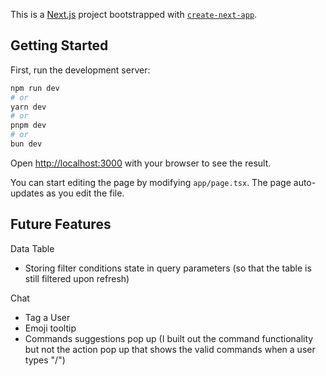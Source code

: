 This is a [Next.js](https://nextjs.org/) project bootstrapped with [`create-next-app`](https://github.com/vercel/next.js/tree/canary/packages/create-next-app).

## Getting Started

First, run the development server:

```bash
npm run dev
# or
yarn dev
# or
pnpm dev
# or
bun dev
```

Open [http://localhost:3000](http://localhost:3000) with your browser to see the result.

You can start editing the page by modifying `app/page.tsx`. The page auto-updates as you edit the file.

## Future Features

Data Table

- Storing filter conditions state in query parameters (so that the table is still filtered upon refresh)

Chat

- Tag a User
- Emoji tooltip
- Commands suggestions pop up (I built out the command functionality but not the action pop up that shows the valid commands when a user types "/")
